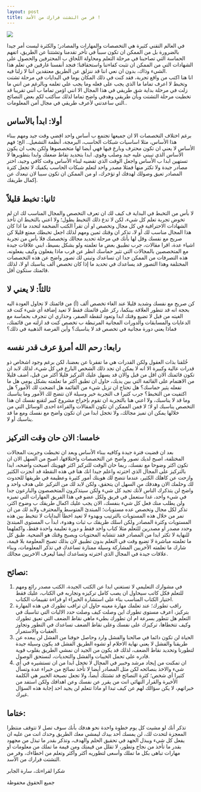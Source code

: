 ```yaml
--- 
layout: post
title: فر من التشتت فرارك من الأسد !
---
```


![](https://27xeg212doax35gqg71e13rv-wpengine.netdna-ssl.com/wp-content/uploads/2019/12/work-at-home-woman-multitasking.jpg)



في العالم التقني كثيرة هي التخصصات والمهارات والمصادر؛ والكثرة ليست أمر جيدا بالضرورة بل من الممكن ان تكون سبباً في تأخر تقدمنا وتشتتنا عن الطريق، اتفهم الحماسة التي تصاحبنا في مرحلة التعلم ومحاولة اللحاق ب المحترفين والحصول على الشهادات التي من الممكن ان تثبت كفاءتنا واستحقاقنا؛ فنجد أنفسنا غارقين في تعلم هذا الشيء وذاك، بدون ان نعي اننا قد ننزلق عن الطريق معتقدين اننا لا زلنا فيه.  
انا هنا اكتب من واقع تجربة، فقد كنت في ذلك المكان يوما في البدايات في مرحلة تشتت وتخبط لا اعرف تماما ما الذي يجب على فعله وما يجب علي تعلمه وبالرغم من انني ما زلت في مرحلة بداية شق طريقي في هذا المجال الا انني اؤمن تماما ب أنني تقريبا قد تخطيت مرحلة التشتت وبأن طريقي وهدفي واضح تماما لذلك سأكتب لكم بعض النصائح التي ساعدتني لأعرف طريقي في مجال أمن المعلومات.. 

## أولا: ابدأ بالأساس 

برغم اختلاف التخصصات الا ان جميعها تجتمع ب أساس واحد اقضي وقت جيد ومهم ببناء هذا الأساس، مثلا اساسيات شبكات الحاسب، البرمجة، أنظمة التشغيل.. الخ؛ فهم الأساس لا يعني ان تكون محترف وبارع فيها فهي أيضا لها متخصصوها ولكن يجب ان يكون الأساس الذي تبيني عليه جيد وصلب وقوي. 
ابدا بتحديد نقاط ضعفك وابدا بتطويرها لا تستهين ابدا ب الأساس واجعل الوقت الذي تقضيه لبناء الأساس وقت كافي وجيد، اختر مصادر جيدة ولا تكثر منها فمثلا مصدر واحد لتعلم شبكات الحاسب يكفيك لا تجعل كثرة المصادر تعيق وصولك لهدفك او تؤخرك، او من الممكن ان تكون سببا لان تبعدك عن إكمال طريقك. 

## ثانيا: تخبط قليلاً 

لا بأس من التخبط في البداية ف كيف لك ان تعرف التخصص والمجال المناسب لك ان لم تخوض تجربة تعلم كل شيء، لكن لا تدع ذلك التخبط يطول؛ ولا اعني بالتخبط ان تأخذ الشهادات الاحترافية في كل مجال وتخصص او أن تقرآ الكتب الضخمة لتحدد ما اذا كان هذا المجال مناسب لك أو لا، تذكر ان وقتك ثمين ومهم لذلك اجعل تخبطك ممتع قليلا كن صريح مع نفسك وقل لها بأنك في مرحلة تحديد مجالك وتخصصك  فلا بأس من تجربة اشياء عدة، اقرا مقالات، جرب تطبيق بعض ما تعلمته ولو بشكل بسيط، ابني علاقات جيدة مع المتخصصين بالمجالات التي تثير حماسك انظر عن قرب ماذا يفعلون وكيف يفعلونه. 
هذه التصرفات من الممكن جدا ان تساعدك وتبني لك تصور واضح عن هذه التخصصات المختلفة وهذا التصور قد يساعدك في تحديد ما إذا كان تخصص ألف يناسبك او لا، لذلك قائمتك ستكون أقل. 

## ثالثاً: لا يعني لا 

كن صريح مع نفسك وشديد قليلا عند الغاء تخصص ألف (أ) من قائمتك لا تحاول العودة اليه بحجة انه قد تتطور العلاقة بينكما، ركز على قائمتك فقط لا تعيد إضافة أي شيء كنت قد الغيته  من قبل لا تضيع وقتك ابدا وتعود لنقطة الصفر، وحذاري ان تنجرف بحماسة مع الدعايات والمسابقات والدورات المجانية المرتبطة ب تخصص كنت قد ازلته من قائمتك، فماذا يعني دورة مجانية في تخصص قد لا يناسبك؟ وأين الفرصة الذهبية في ذلك؟ 


## رابعا: رحم الله أمرؤ عرف قدر نفسه 

خُلقنا بذات العقول ولكن القدرات هي ما تفقرنا عن بعضنا، لكن برغم وجود اشخاص ذو قدرات عالية وكبيرة الا انه لا يمكن ان تجد ذلك الشخص البارع في كل شيء، لذلك لابد ان تكون قائمتك الان اقل من قبل والان قد يسهل عليك التركيز قليلا أكثر من قبل، أضف قليلا من الاهتمام على القائمة التي بين يديك، حاول ان تطبق أكثر ما تعلمته بشكل يومي هل ما تفعله يثير حماسك؟  هل تحتاج ان تزيل شيء من القائمة هل اتضحت لك الأمور؟ هل اكتفيت من التخبط؟ جرب كثيرا ف التجربة خير وسيلة لان تتضح لك الأمور وما يناسبك وما قد لا يناسبك، ولا اعني هنا بالتجربة ان تقوم بإخراج مشروع كبير لتقنع نفسك ان هذا التخصص يناسبك او لا؛ لا فمن الممكن ان تكون المقالات والقراءة احدى الوسائل التي من خلالها يمكن ان تميز مجالك، ولا تخجل ابدا من ان تكون واضح مع نفسك ومع ما قد يناسبك أو لا.

## خامسا: الان حان وقت التركيز 

بعد ان قضيت فترة جيدة وكافيه ببناء الأساس وبعد ان تخبطت وجربت المجالات المختلفة، اصبح لديك تصور واضح عن التخصصات واختلافها، اصبح من السهل الان ان تكون اكثر وضوحا مع نفسك، ربما حان الوقت للتركيز اكثر فهويتك أصبحت واضحه، ابدا بالتركيز على المجال الذي اخترته واعلم جيدا انك هنا في هذه النقطة قد أنجزت الكثير وازحت عن كاهلك الكثير، عندما تتضح لك هويتك أمور كثيرة وعظيمة في طريقها للحدوث لك وحلمك الان وهدفك من السهل ان يتحقق، ولكن لابد لك من التركيز على هدف واحد و واضح لن يتذكرك الناس لأنك تجيد كل شيء ولكن سيتذكرون المتخصصون والبارعون جدا في شيء واحد، غدا ستعمل في فريق ولكل عضو في هذا الفريق المهارات التي تميزه ولن يطلب منك فعل كل شيء بنفسك، الان يجب عليك اكمال طريقك ب وضوح اكثر، تذكر لكل مجال وتخصص عده مستويات؛ المبتدئ المتوسط والمحترف ولابد لك من ان تمر من خلال هذه المستويات بالترتيب وبهدوء لا تعيد اخطأ البدايات لا تتخبط بين هذه المستويات وكثرة المصادر ولكن اسلك طريقك ب ثبات وهدوء، ابدأ ب المستوى المبتدئ وحدد مصدر او مصدرين للتعلم مثلا كتاب واحد فقط و دورة تعليمة واحدة فقط، واكملهما للنهاية لا تكثر ابدا من المصادر فقد تتشابه المحتويات ويصبح وقتك هو الضحية. 
طبق كل ما تعلمته مباشرة لا تضيع وقت في التعلم بدون تطبيق لان بذلك تصبح المعلومة بلا قيمة، شارك ما تعلمته الأخريين المشاركة وسيلة ممتازة تساعدك في تذكر المعلومات، وبناء علاقات جيدة في المجال الذي اخترته وتساعدك أيضا ليعرف الاخريين مجالك.




## نصائح: 

1.	في مشوارك التعليمي لا تستغني ابدا عن الكتب الجيدة، الكتب مصدر رائع ومهم للتعلم فكل كاتب سيحاول ان يصب كامل تركيزه وتجاربه في الكتاب، عليك فقط اختيار الكتاب المناسب بناء على استشارة الخبراء او قراءة تقييمات الكتاب. 
2.	راقب تطورك؛ عند تعلمك مهارة معينه حاول ان تراقب تطورك في هذه المهارة بتركيز، اعرف مستوى تطورك اين وصلت كيف وصلت حدد الاليات التي تناسبك في التعلم هل تتطور بسرعة ام ان تطورك بطيء ماهي نقاط الضعف التي تعيق تطورك وكيف تتخطاها، تركيزك على نفسك وعلى نقاط الضعف تساعدك في التطور وتجاوز العقبات والاستمرار. 
3.	الحياة لن تكون دائما في صالحنا والفشل وارد وحاصل خوفنا من الفشل لن يبعده عن طريقنا والفشل لا يعني نهاية الاحلام او تشوه الطريق الفشل قد يكون وسيلة جيدة لتطورنا وتحديد نقاط الضعف، لذلك قد يكون من الجيد ان نمشي الطريق بقلوب قوية قادره على تحمل الخيبات والفشل والتحديات، لنستحق الوصول.
4.	ان تمكنت من إيجاد مرشد وخبير في المجال لا تخجل ابدا من ان تستشيره في أي شيء والاخذ بنصائحه لكن مثل المصادر أيضا لا تأخذ نصائح من خبراء عدة وتسأل كثيرا أي شخص؛ كثرة النصائح قد تشتتك أيضاً، ولا تجعل نصيحة الخبير هي الكلمة الأخيرة والقرار النهائي انت من يقرر عن نفسك وعن اهدافك ولكن استفد من خبراتهم، لا يكن سؤالك لهم عن كيف تبدا او ماذا تتعلم لن يجيد احد إجابة هذه السؤال غيرك. 
## ختاما:
تذكر أنك لو مشيت كل يوم خطوة واحدة نحو هدفك بأنك سوف تصل لا تتوقف منتظرا المعجزة لتحدث لك، لن يمسك أحد بيدك ليمشي معك الطريق وحدك انت من عليه ان يفعل كل شيء ويبذل الجهد في تحقيق الحلم والهدف، وتذكر بقدر ما تبذل من مجهود بقدر ما تأخذ من نجاح وتطور، لا تقلل من قيمتك ومن قيمة ما تملك من معلومات او مهارات تباهى بكل ما تملك وأسعى لتطوريه أكثر وأكثر وتعلم من اخطاءك، وفر من التشتت فرارك من الأسد. 


شكرا لقراءتك، سارة الجابر

جميع الحقوق محفوظة
